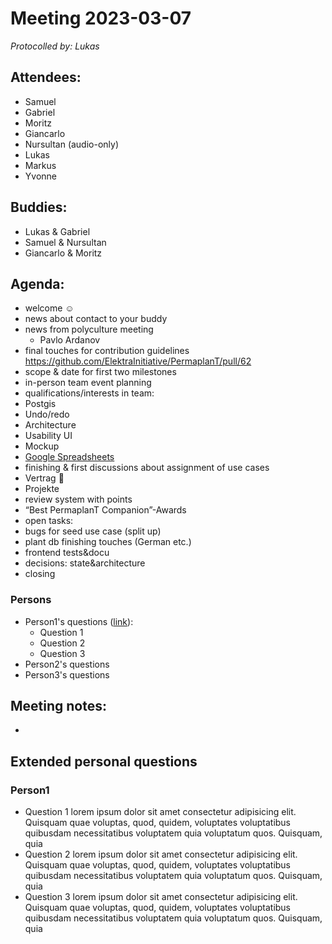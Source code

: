 # Meeting 2023-03-07

_Protocolled by: Lukas_

## Attendees:

- Samuel
- Gabriel
- Moritz
- Giancarlo
- Nursultan (audio-only)
- Lukas
- Markus
- Yvonne

## Buddies:

- Lukas & Gabriel
- Samuel & Nursultan
- Giancarlo & Moritz

## Agenda:

- welcome ☺️
- news about contact to your buddy
- news from polyculture meeting
  - Pavlo Ardanov
- final touches for contribution guidelines
  https://github.com/ElektraInitiative/PermaplanT/pull/62
- scope & date for first two milestones
- in-person team event planning
- qualifications/interests in team:
 - Postgis
 - Undo/redo
 - Architecture
 - Usability UI
 - Mockup
 - [Google Spreadsheets](https://docs.google.com/spreadsheets/d/1JzS68FWbju8po9K-e-V5-6UsUjE3YXYdynLdrWyoMFs/edit#gid=312729472)
- finishing & first discussions about assignment of use cases
- Vertrag 📜
 - Projekte
 - review system with points
 - “Best PermaplanT Companion”-Awards
- open tasks:
 - bugs for seed use case (split up)
 - plant db finishing touches (German etc.)
 - frontend tests&docu
 - decisions: state&architecture
- closing


### Persons

-   Person1's questions ([link](#person1)):
    -   Question 1
    -   Question 2
    -   Question 3
-   Person2's questions
-   Person3's questions

## Meeting notes:

-

## Extended personal questions

### Person1

-   Question 1
    lorem ipsum dolor sit amet consectetur adipisicing elit. Quisquam quae voluptas, quod, quidem, voluptates voluptatibus quibusdam necessitatibus voluptatem quia voluptatum quos. Quisquam, quia
-   Question 2
    lorem ipsum dolor sit amet consectetur adipisicing elit. Quisquam quae voluptas, quod, quidem, voluptates voluptatibus quibusdam necessitatibus voluptatem quia voluptatum quos. Quisquam, quia
-   Question 3
    lorem ipsum dolor sit amet consectetur adipisicing elit. Quisquam quae voluptas, quod, quidem, voluptates voluptatibus quibusdam necessitatibus voluptatem quia voluptatum quos. Quisquam, quia
